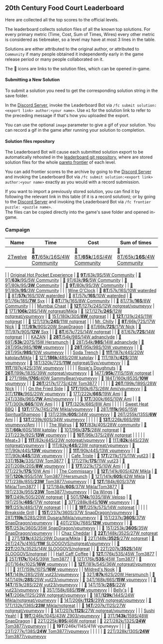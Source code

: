 ## 20th Century Food Court Leaderboard

Here are collected all the top scores to the official levels.

The leaderboard collects solution files of all the known top solutions.
For every primary metric (Time, Cost, Sum of Times, Wires) every other metric is considered as tiebreaker,
so a level may have at most 3 lines in the table.

Solutions are either attributed to the original author, or attributed to `Community` if many people obtained it
independently early in the game release period or many people collaborated on it.

The 📄 icons are links to the solution files, which can be opened in-game. 

#### Submitting a New Solution

To submit a solution you need to get the corresponding solution string in the save folder.

In the [Discord Server](https://discord.gg/98QNzdJ), invoke the Leaderboard Bot via `/fc submit solution:<export link> author:<your name>`.
Use `m1` for the solution link to refer to the preceding message if that's how you uploaded the export.

You can use the optional `image` parameter to give a gif of your solution. You can record a gif in the game after running your solution to completion.

#### Solution files repository

The Leaderboard Bot will cause each submitted solution export to be automatically rehosted
in the [leaderboard git repository](https://github.com/lastcallbbs-community-developers/foodcourt-leaderboard),
where are stored solution files for the whole [pareto frontier](https://en.wikipedia.org/wiki/Pareto_front) of each level.

You can add frontier scores to the archive by going to the [Discord Server](https://discord.gg/98QNzdJ)
and invoking the Leaderboard Bot via `/fc submit solution:<export link> author:<your name>` exactly as you would with a record submission.

If you want to import a previously stored solution, you can find it by following the relevant link in this table (if it is a record solution);
or by going to the [Discord Server](https://discord.gg/98QNzdJ) and invoking the Leaderboard Bot via `/fc frontier puzzle: <puzzle name>`.  
The files can be copied directly into the game's save folder and opened in-game.

### Campaign

| Name | Time | Cost | Sum of times | Wires
| ---  | ---  | --- | --- | ---
| [2Twelve](https://zlbb.faendir.com/fc/TWO_TWELVE) | [📄](https://raw.githubusercontent.com/lastcallbbs-community-developers/foodcourt-leaderboard/master/CAMPAIGN/2twelve/2twelve-8T-65k-16S-4W.solution) [**8T**/65k/16S/4W Community](https://cdn.discordapp.com/attachments/993498489717805076/1020989471837134858/20th_Century_Food_Court_-_2-TWELVE_8_65_2022-09-18-02-27-01.gif) | [📄](https://raw.githubusercontent.com/lastcallbbs-community-developers/foodcourt-leaderboard/master/CAMPAIGN/2twelve/2twelve-8T-65k-16S-4W.solution) [8T/**65k**/16S/4W Community](https://cdn.discordapp.com/attachments/993498489717805076/1020989471837134858/20th_Century_Food_Court_-_2-TWELVE_8_65_2022-09-18-02-27-01.gif) | [📄](https://raw.githubusercontent.com/lastcallbbs-community-developers/foodcourt-leaderboard/master/CAMPAIGN/2twelve/2twelve-8T-65k-16S-4W.solution) [8T/65k/**16S**/4W Community](https://cdn.discordapp.com/attachments/993498489717805076/1020989471837134858/20th_Century_Food_Court_-_2-TWELVE_8_65_2022-09-18-02-27-01.gif) | [📄](https://raw.githubusercontent.com/lastcallbbs-community-developers/foodcourt-leaderboard/master/CAMPAIGN/2twelve/2twelve-8T-65k-16S-4W.solution) [8T/65k/16S/**4W** Community](https://cdn.discordapp.com/attachments/993498489717805076/1020989471837134858/20th_Century_Food_Court_-_2-TWELVE_8_65_2022-09-18-02-27-01.gif)
|
| [Original Hot Pocket Experience](https://zlbb.faendir.com/fc/HOT_POCKET) | [📄](https://raw.githubusercontent.com/lastcallbbs-community-developers/foodcourt-leaderboard/master/CAMPAIGN/original-hot-pocket-experience/original-hot-pocket-experience-9T-63k-9S-5W.solution) [**9T**/63k/9S/5W Community](https://cdn.discordapp.com/attachments/993498489717805076/1021222153468793022/20th_Century_Food_Court_-_ORIGINAL_HOT_POCKET_EXPERIENCE_9_63_2022-09-18-17-51-52.gif) | [📄](https://raw.githubusercontent.com/lastcallbbs-community-developers/foodcourt-leaderboard/master/CAMPAIGN/original-hot-pocket-experience/original-hot-pocket-experience-9T-63k-9S-5W.solution) [9T/**63k**/9S/5W Community](https://cdn.discordapp.com/attachments/993498489717805076/1021222153468793022/20th_Century_Food_Court_-_ORIGINAL_HOT_POCKET_EXPERIENCE_9_63_2022-09-18-17-51-52.gif) | [📄](https://raw.githubusercontent.com/lastcallbbs-community-developers/foodcourt-leaderboard/master/CAMPAIGN/original-hot-pocket-experience/original-hot-pocket-experience-9T-63k-9S-5W.solution) [9T/63k/**9S**/5W Community](https://cdn.discordapp.com/attachments/993498489717805076/1021222153468793022/20th_Century_Food_Court_-_ORIGINAL_HOT_POCKET_EXPERIENCE_9_63_2022-09-18-17-51-52.gif) | [📄](https://raw.githubusercontent.com/lastcallbbs-community-developers/foodcourt-leaderboard/master/CAMPAIGN/original-hot-pocket-experience/original-hot-pocket-experience-9T-80k-9S-3W.solution) [9T/80k/9S/**3W** Community](https://i.imgur.com/Dgkz0uu.gif)
|  | [📄](https://raw.githubusercontent.com/lastcallbbs-community-developers/foodcourt-leaderboard/master/CAMPAIGN/original-hot-pocket-experience/original-hot-pocket-experience-9T-80k-9S-3W.solution) [**9T**/80k/9S/3W Community](https://i.imgur.com/Dgkz0uu.gif) |  | [📄](https://raw.githubusercontent.com/lastcallbbs-community-developers/foodcourt-leaderboard/master/CAMPAIGN/original-hot-pocket-experience/original-hot-pocket-experience-9T-80k-9S-3W.solution) [9T/80k/**9S**/3W Community](https://i.imgur.com/Dgkz0uu.gif) |
|
| [Wine O'Clock](https://zlbb.faendir.com/fc/WINE_OCLOCK) | [📄](https://raw.githubusercontent.com/lastcallbbs-community-developers/foodcourt-leaderboard/master/CAMPAIGN/wine-oclock/wine-oclock-8T-57k-16S-10W.solution) [**8T**/57k/16S/10W waterded](https://i.redd.it/tw20usip16c91.gif) | [📄](https://raw.githubusercontent.com/lastcallbbs-community-developers/foodcourt-leaderboard/master/CAMPAIGN/wine-oclock/wine-oclock-8T-57k-16S-10W.solution) [8T/**57k**/16S/10W waterded](https://i.redd.it/tw20usip16c91.gif) | [📄](https://raw.githubusercontent.com/lastcallbbs-community-developers/foodcourt-leaderboard/master/CAMPAIGN/wine-oclock/wine-oclock-8T-57k-16S-10W.solution) [8T/57k/**16S**/10W waterded](https://i.redd.it/tw20usip16c91.gif) | [📄](https://raw.githubusercontent.com/lastcallbbs-community-developers/foodcourt-leaderboard/master/CAMPAIGN/wine-oclock/wine-oclock-9T-76k-18S-7W.solution) [9T/76k/18S/**7W** Syx](https://cdn.discordapp.com/attachments/993498489717805076/1021105349115248650/20th_Century_Food_Court_-_WINE_OCLOCK_9_76_2022-09-19-01-07-26.gif)
|  | [📄](https://raw.githubusercontent.com/lastcallbbs-community-developers/foodcourt-leaderboard/master/CAMPAIGN/wine-oclock/wine-oclock-8T-71k-16S-8W.solution) [**8T**/71k/16S/8W Community](https://i.imgur.com/Ld6MDOL.gif) |  | [📄](https://raw.githubusercontent.com/lastcallbbs-community-developers/foodcourt-leaderboard/master/CAMPAIGN/wine-oclock/wine-oclock-8T-71k-16S-8W.solution) [8T/71k/**16S**/8W Community](https://i.imgur.com/Ld6MDOL.gif) |
|
| [Mumbai Chaat](https://zlbb.faendir.com/fc/MUMBAI_CHAAT) | [📄](https://raw.githubusercontent.com/lastcallbbs-community-developers/foodcourt-leaderboard/master/CAMPAIGN/mumbai-chaat/mumbai-chaat-12T-127k-24S-12W.solution) [**12T**/127k/24S/12W notgreat/vpumeyyv](https://i.imgur.com/xVFZBBx.gif) | [📄](https://raw.githubusercontent.com/lastcallbbs-community-developers/foodcourt-leaderboard/master/CAMPAIGN/mumbai-chaat/mumbai-chaat-17T-106k-28S-14W.solution) [17T/**106k**/28S/14W notgreat/Mikla](https://cdn.discordapp.com/attachments/993498489717805076/1021354870978125874/20th_Century_Food_Court_-_MUMBAI_CHAAT_17_106_2022-09-19-02-39-09.gif) | [📄](https://raw.githubusercontent.com/lastcallbbs-community-developers/foodcourt-leaderboard/master/CAMPAIGN/mumbai-chaat/mumbai-chaat-12T-127k-24S-12W.solution) [12T/127k/**24S**/12W notgreat/vpumeyyv](https://i.imgur.com/xVFZBBx.gif) | [📄](https://raw.githubusercontent.com/lastcallbbs-community-developers/foodcourt-leaderboard/master/CAMPAIGN/mumbai-chaat/mumbai-chaat-15T-180k-30S-8W.solution) [15T/180k/30S/**8W** notgreat](https://cdn.discordapp.com/attachments/993498489717805076/1021223038848614490/20th_Century_Food_Court_-_MUMBAI_CHAAT_15_180_2022-09-18-17-55-32.gif)
|  | [📄](https://raw.githubusercontent.com/lastcallbbs-community-developers/foodcourt-leaderboard/master/CAMPAIGN/mumbai-chaat/mumbai-chaat-12T-131k-24S-11W.solution) [**12T**/131k/24S/11W notgreat](https://cdn.discordapp.com/attachments/993498489717805076/1021223311155408916/20th_Century_Food_Court_-_MUMBAI_CHAAT_12_131_2022-09-18-17-56-26.gif) |  | [📄](https://raw.githubusercontent.com/lastcallbbs-community-developers/foodcourt-leaderboard/master/CAMPAIGN/mumbai-chaat/mumbai-chaat-12T-131k-24S-11W.solution) [12T/131k/**24S**/11W notgreat](https://cdn.discordapp.com/attachments/993498489717805076/1021223311155408916/20th_Century_Food_Court_-_MUMBAI_CHAAT_12_131_2022-09-18-17-56-26.gif) |
|
| [Mr. Chilly](https://zlbb.faendir.com/fc/MR_CHILLY) | [📄](https://raw.githubusercontent.com/lastcallbbs-community-developers/foodcourt-leaderboard/master/CAMPAIGN/mr.-chilly/mr.-chilly-8T-66k-72S-17W.solution) [**8T**/66k/72S/17W Nick](https://cdn.discordapp.com/attachments/993498489717805076/1022655244771020820/20th_Century_Food_Court_-_MR._CHILLY_8_66_2022-09-23-01-46-15.gif) | [📄](https://raw.githubusercontent.com/lastcallbbs-community-developers/foodcourt-leaderboard/master/CAMPAIGN/mr.-chilly/mr.-chilly-11T-61k-90S-20W.solution) [11T/**61k**/90S/20W SnapDragon](https://cdn.discordapp.com/attachments/993498489717805076/1021514891569397761/20th_Century_Food_Court_-_MR._CHILLY_11_61_2022-09-19-22-13-39.gif) | [📄](https://raw.githubusercontent.com/lastcallbbs-community-developers/foodcourt-leaderboard/master/CAMPAIGN/mr.-chilly/mr.-chilly-8T-66k-72S-17W.solution) [8T/66k/**72S**/17W Nick](https://cdn.discordapp.com/attachments/993498489717805076/1022655244771020820/20th_Century_Food_Court_-_MR._CHILLY_8_66_2022-09-23-01-46-15.gif) | [📄](https://raw.githubusercontent.com/lastcallbbs-community-developers/foodcourt-leaderboard/master/CAMPAIGN/mr.-chilly/mr.-chilly-11T-97k-90S-12W.solution) [11T/97k/90S/**12W** Syx](https://cdn.discordapp.com/attachments/993498489717805076/1021109970126774422/20th_Century_Food_Court_-_MR._CHILLY_11_97_2022-09-19-01-25-44.gif)
|  | [📄](https://raw.githubusercontent.com/lastcallbbs-community-developers/foodcourt-leaderboard/master/CAMPAIGN/mr.-chilly/mr.-chilly-8T-67k-72S-14W.solution) [**8T**/67k/72S/14W notgreat](https://cdn.discordapp.com/attachments/993498489717805076/1021339965872943134/20th_Century_Food_Court_-_MR._CHILLY_8_67_2022-09-19-01-40-05.gif) |  | [📄](https://raw.githubusercontent.com/lastcallbbs-community-developers/foodcourt-leaderboard/master/CAMPAIGN/mr.-chilly/mr.-chilly-8T-67k-72S-14W.solution) [8T/67k/**72S**/14W notgreat](https://cdn.discordapp.com/attachments/993498489717805076/1021339965872943134/20th_Century_Food_Court_-_MR._CHILLY_8_67_2022-09-19-01-40-05.gif) |
|
| [KAZAN](https://zlbb.faendir.com/fc/KAZAN) | [📄](https://raw.githubusercontent.com/lastcallbbs-community-developers/foodcourt-leaderboard/master/CAMPAIGN/kazan/kazan-28T-54k-98S-14W.solution) [**28T**/54k/98S/14W adnanclyde](https://cdn.discordapp.com/attachments/993498489717805076/1025774283911348394/20th_Century_Food_Court_-_KAZAN_28_54_2022-10-01-16-19-04.gif) | [📄](https://raw.githubusercontent.com/lastcallbbs-community-developers/foodcourt-leaderboard/master/CAMPAIGN/kazan/kazan-69T-53k-207S-15W.solution) [69T/**53k**/207S/15W Hersmunch](https://cdn.discordapp.com/attachments/993498489717805076/1026534775919497256/20th_Century_Food_Court_-_KAZAN_69_53_2022-10-03-17-40-18.gif) | [📄](https://raw.githubusercontent.com/lastcallbbs-community-developers/foodcourt-leaderboard/master/CAMPAIGN/kazan/kazan-28T-54k-98S-14W.solution) [28T/54k/**98S**/14W adnanclyde](https://cdn.discordapp.com/attachments/993498489717805076/1025774283911348394/20th_Century_Food_Court_-_KAZAN_28_54_2022-10-01-16-19-04.gif) | [📄](https://raw.githubusercontent.com/lastcallbbs-community-developers/foodcourt-leaderboard/master/CAMPAIGN/kazan/kazan-28T-95k-98S-10W.solution) [28T/95k/98S/**10W** vpumeyyv](https://i.imgur.com/rHyQVDI.gif)
|  | [📄](https://raw.githubusercontent.com/lastcallbbs-community-developers/foodcourt-leaderboard/master/CAMPAIGN/kazan/kazan-28T-95k-98S-10W.solution) [**28T**/95k/98S/10W vpumeyyv](https://i.imgur.com/rHyQVDI.gif) |  | [📄](https://raw.githubusercontent.com/lastcallbbs-community-developers/foodcourt-leaderboard/master/CAMPAIGN/kazan/kazan-28T-95k-98S-10W.solution) [28T/95k/**98S**/10W vpumeyyv](https://i.imgur.com/rHyQVDI.gif) |
|
| [Soda Trench](https://zlbb.faendir.com/fc/SODA_TRENCH) | [📄](https://raw.githubusercontent.com/lastcallbbs-community-developers/foodcourt-leaderboard/master/CAMPAIGN/soda-trench/soda-trench-11T-187k-44S-20W.solution) [**11T**/187k/44S/20W katplay/Mikla](https://cdn.discordapp.com/attachments/993498489717805076/1021469349220995172/SODA_TRENCH_11_187.gif) | [📄](https://raw.githubusercontent.com/lastcallbbs-community-developers/foodcourt-leaderboard/master/CAMPAIGN/soda-trench/soda-trench-12T-186k-48S-20W.solution) [12T/**186k**/48S/20W katplay](https://cdn.discordapp.com/attachments/993498489717805076/1006807793996681316/SPOILER_20th_Century_Food_Court_-_SODA_TRENCH_12_186_2022-08-10-02-52-46.gif) | [📄](https://raw.githubusercontent.com/lastcallbbs-community-developers/foodcourt-leaderboard/master/CAMPAIGN/soda-trench/soda-trench-11T-197k-42S-31W.solution) [11T/197k/**42S**/31W vpumeyyv](https://cdn.discordapp.com/attachments/993498489717805076/1021479539014127736/20th_Century_Food_Court_-_SODA_TRENCH_11_197_2022-09-19-20-53-40.gif) | [📄](https://raw.githubusercontent.com/lastcallbbs-community-developers/foodcourt-leaderboard/master/CAMPAIGN/soda-trench/soda-trench-18T-320k-72S-11W.solution) [18T/320k/72S/**11W** notgreat/Syx/vpumeyyv](https://cdn.discordapp.com/attachments/993498489717805076/1022893829990387722/20th_Century_Food_Court_-_SODA_TRENCH_18_320_2022-09-23-16-27-49.gif)
|  | [📄](https://raw.githubusercontent.com/lastcallbbs-community-developers/foodcourt-leaderboard/master/CAMPAIGN/soda-trench/soda-trench-11T-197k-42S-31W.solution) [**11T**/197k/42S/31W vpumeyyv](https://cdn.discordapp.com/attachments/993498489717805076/1021479539014127736/20th_Century_Food_Court_-_SODA_TRENCH_11_197_2022-09-19-20-53-40.gif) |  |  |
|
| [Rosie's Doughnuts](https://zlbb.faendir.com/fc/ROSIES_DOUGHNUTS) | [📄](https://raw.githubusercontent.com/lastcallbbs-community-developers/foodcourt-leaderboard/master/CAMPAIGN/rosies-doughnuts/rosies-doughnuts-26T-199k-183S-39W.solution) [**26T**/199k/183S/39W notgreat/vpumeyyv](https://cdn.discordapp.com/attachments/986727505501245560/1021433588727685172/20th_Century_Food_Court_-_ROSIES_DOUGHNUTS_26_199_2022-09-19-17-50-49.gif) | [📄](https://raw.githubusercontent.com/lastcallbbs-community-developers/foodcourt-leaderboard/master/CAMPAIGN/rosies-doughnuts/rosies-doughnuts-147T-95k-711S-15W.solution) [147T/**95k**/711S/15W notgreat](https://cdn.discordapp.com/attachments/993498489717805076/1021233807434719252/unknown.png) | [📄](https://raw.githubusercontent.com/lastcallbbs-community-developers/foodcourt-leaderboard/master/CAMPAIGN/rosies-doughnuts/rosies-doughnuts-27T-198k-176S-40W.solution) [27T/198k/**176S**/40W SammyBear/vpumeyyv](https://i.imgur.com/IzWOZAs.mp4) | [📄](https://raw.githubusercontent.com/lastcallbbs-community-developers/foodcourt-leaderboard/master/CAMPAIGN/rosies-doughnuts/rosies-doughnuts-184T-160k-853S-10W.solution) [184T/160k/853S/**10W** vpumeyyv](https://i.imgur.com/ZNi1EOD.mp4)
|  | [📄](https://raw.githubusercontent.com/lastcallbbs-community-developers/foodcourt-leaderboard/master/CAMPAIGN/rosies-doughnuts/rosies-doughnuts-26T-217k-177S-42W.solution) [**26T**/217k/177S/42W Tom3877](https://cdn.discordapp.com/attachments/993498489717805076/1023673886782529596/20th_Century_Food_Court_-_ROSIES_DOUGHNUTS_26_217_2022-09-25-20-52-24.gif) |  |  |
|  | [📄](https://raw.githubusercontent.com/lastcallbbs-community-developers/foodcourt-leaderboard/master/CAMPAIGN/rosies-doughnuts/rosies-doughnuts-26T-199k-189S-28W.solution) [**26T**/199k/189S/28W Nick](https://cdn.discordapp.com/attachments/993498489717805076/1022656133187522640/20th_Century_Food_Court_-_ROSIES_DOUGHNUTS_26_199_2022-09-23-01-49-43.gif) |  |  |
|
| [On the Fried Side](https://zlbb.faendir.com/fc/ON_THE_FRIED_SIDE) | [📄](https://raw.githubusercontent.com/lastcallbbs-community-developers/foodcourt-leaderboard/master/CAMPAIGN/on-the-fried-side/on-the-fried-side-17T-190k-67S-26W.solution) [**17T**/190k/67S/26W Ami/vpumeyyv](https://i.imgur.com/iQwEXYA.mp4) | [📄](https://raw.githubusercontent.com/lastcallbbs-community-developers/foodcourt-leaderboard/master/CAMPAIGN/on-the-fried-side/on-the-fried-side-31T-178k-96S-20W.solution) [31T/**178k**/96S/20W vpumeyyv](https://cdn.discordapp.com/attachments/993498489717805076/1023749859544678440/20th_Century_Food_Court_-_ON_THE_FRIED_SIDE_31_178_2022-09-26-03-10-38.gif) | [📄](https://raw.githubusercontent.com/lastcallbbs-community-developers/foodcourt-leaderboard/master/CAMPAIGN/on-the-fried-side/on-the-fried-side-17T-222k-66S-19W.solution) [17T/222k/**66S**/19W Ami](https://i.imgur.com/ihOe1hy.gif) | [📄](https://raw.githubusercontent.com/lastcallbbs-community-developers/foodcourt-leaderboard/master/CAMPAIGN/on-the-fried-side/on-the-fried-side-24T-338k-96S-7W.solution) [24T/338k/96S/**7W** Ami/vpumeyyv](https://i.imgur.com/6bdZuTl.gif)
|  | [📄](https://raw.githubusercontent.com/lastcallbbs-community-developers/foodcourt-leaderboard/master/CAMPAIGN/on-the-fried-side/on-the-fried-side-17T-300k-66S-10W.solution) [**17T**/300k/66S/10W Ami](https://i.imgur.com/8xClbYM.gif) |  | [📄](https://raw.githubusercontent.com/lastcallbbs-community-developers/foodcourt-leaderboard/master/CAMPAIGN/on-the-fried-side/on-the-fried-side-17T-300k-66S-10W.solution) [17T/300k/**66S**/10W Ami](https://i.imgur.com/8xClbYM.gif) |
|  | [📄](https://raw.githubusercontent.com/lastcallbbs-community-developers/foodcourt-leaderboard/master/CAMPAIGN/on-the-fried-side/on-the-fried-side-17T-320k-68S-8W.solution) [**17T**/320k/68S/8W Ami](https://i.imgur.com/JjOdsOX.gif) |  |  |
|
| [Sweet Heat BBQ](https://zlbb.faendir.com/fc/SWEET_HEAT_BBQ) | [📄](https://raw.githubusercontent.com/lastcallbbs-community-developers/foodcourt-leaderboard/master/CAMPAIGN/sweet-heat-bbq/sweet-heat-bbq-13T-177k-74S-21W.solution) [**13T**/177k/74S/21W Mikla/vpumeyyv](https://cdn.discordapp.com/attachments/993498489717805076/1021496837590495282/20th_Century_Food_Court_-_SWEET_HEAT_BBQ_13_177_2022-09-19-22-03-10.gif) | [📄](https://raw.githubusercontent.com/lastcallbbs-community-developers/foodcourt-leaderboard/master/CAMPAIGN/sweet-heat-bbq/sweet-heat-bbq-28T-111k-96S-15W.solution) [28T/**111k**/96S/15W SpiritualShampoo](https://cdn.discordapp.com/attachments/993498489717805076/1020919505985224785/20th_Century_Food_Court_-_SWEET_HEAT_BBQ_28_111_2022-09-18-12-46-49.gif) | [📄](https://raw.githubusercontent.com/lastcallbbs-community-developers/foodcourt-leaderboard/master/CAMPAIGN/sweet-heat-bbq/sweet-heat-bbq-13T-239k-60S-34W.solution) [13T/239k/**60S**/34W vpumeyyv](https://cdn.discordapp.com/attachments/993498489717805076/1021748363961565244/20th_Century_Food_Court_-_SWEET_HEAT_BBQ_13_239_2022-09-20-14-41-39.gif) | [📄](https://raw.githubusercontent.com/lastcallbbs-community-developers/foodcourt-leaderboard/master/CAMPAIGN/sweet-heat-bbq/sweet-heat-bbq-26T-255k-135S-6W.solution) [26T/255k/135S/**6W** Ami](https://cdn.discordapp.com/attachments/993498489717805076/1023623563619598356/20th_Century_Food_Court_-_SWEET_HEAT_BBQ_26_255_2022-09-25-18-53-34.gif)
|  | [📄](https://raw.githubusercontent.com/lastcallbbs-community-developers/foodcourt-leaderboard/master/CAMPAIGN/sweet-heat-bbq/sweet-heat-bbq-13T-239k-60S-34W.solution) [**13T**/239k/60S/34W vpumeyyv](https://cdn.discordapp.com/attachments/993498489717805076/1021748363961565244/20th_Century_Food_Court_-_SWEET_HEAT_BBQ_13_239_2022-09-20-14-41-39.gif) |  |  |
|  | [📄](https://raw.githubusercontent.com/lastcallbbs-community-developers/foodcourt-leaderboard/master/CAMPAIGN/sweet-heat-bbq/sweet-heat-bbq-13T-226k-66S-9W.solution) [**13T**/226k/66S/9W vpumeyyv/Ami](https://i.imgur.com/S0CKOsA.gif) |  |  |
|
| [The Walrus](https://zlbb.faendir.com/fc/THE_WALRUS) | [📄](https://raw.githubusercontent.com/lastcallbbs-community-developers/foodcourt-leaderboard/master/CAMPAIGN/the-walrus/the-walrus-10T-83k-40S-28W.solution) [**10T**/83k/40S/28W community](https://cdn.discordapp.com/attachments/993498489717805076/1021481257324007504/WALRUS_10_83.gif) | [📄](https://raw.githubusercontent.com/lastcallbbs-community-developers/foodcourt-leaderboard/master/CAMPAIGN/the-walrus/the-walrus-15T-66k-60S-18W.solution) [15T/**66k**/60S/18W katplay](https://cdn.discordapp.com/attachments/993498489717805076/1021455385015631953/20th_Century_Food_Court_-_THE_WALRUS_15_66_2022-09-19-19-18-05.gif) | [📄](https://raw.githubusercontent.com/lastcallbbs-community-developers/foodcourt-leaderboard/master/CAMPAIGN/the-walrus/the-walrus-10T-96k-37S-28W.solution) [10T/96k/**37S**/28W notgreat](https://cdn.discordapp.com/attachments/993498489717805076/1025250164371366048/20th_Century_Food_Court_-_THE_WALRUS_10_96_2022-09-29-20-37-33.gif) | [📄](https://raw.githubusercontent.com/lastcallbbs-community-developers/foodcourt-leaderboard/master/CAMPAIGN/the-walrus/the-walrus-23T-223k-92S-13W.solution) [23T/223k/92S/**13W** vpumeyyv](https://i.imgur.com/ZT243Om.mp4)
|  | [📄](https://raw.githubusercontent.com/lastcallbbs-community-developers/foodcourt-leaderboard/master/CAMPAIGN/the-walrus/the-walrus-10T-96k-37S-28W.solution) [**10T**/96k/37S/28W notgreat](https://cdn.discordapp.com/attachments/993498489717805076/1025250164371366048/20th_Century_Food_Court_-_THE_WALRUS_10_96_2022-09-29-20-37-33.gif) |  |  |
|
| [Meat+3](https://zlbb.faendir.com/fc/MEAT_3) | [📄](https://raw.githubusercontent.com/lastcallbbs-community-developers/foodcourt-leaderboard/master/CAMPAIGN/meat+3/meat+3-11T-82k-44S-23W.solution) [**11T**/82k/44S/23W notgreat/vpumeyyv](https://i.imgur.com/uJVc6VN.gif) | [📄](https://raw.githubusercontent.com/lastcallbbs-community-developers/foodcourt-leaderboard/master/CAMPAIGN/meat+3/meat+3-11T-82k-44S-23W.solution) [11T/**82k**/44S/23W notgreat/vpumeyyv](https://i.imgur.com/uJVc6VN.gif) | [📄](https://raw.githubusercontent.com/lastcallbbs-community-developers/foodcourt-leaderboard/master/CAMPAIGN/meat+3/meat+3-11T-82k-44S-23W.solution) [11T/82k/**44S**/23W notgreat/vpumeyyv](https://i.imgur.com/uJVc6VN.gif) | [📄](https://raw.githubusercontent.com/lastcallbbs-community-developers/foodcourt-leaderboard/master/CAMPAIGN/meat+3/meat+3-11T-90k-44S-13W.solution) [11T/90k/44S/**13W** vpumeyyv](https://i.imgur.com/suJwDh0.gif)
|  | [📄](https://raw.githubusercontent.com/lastcallbbs-community-developers/foodcourt-leaderboard/master/CAMPAIGN/meat+3/meat+3-11T-90k-44S-13W.solution) [**11T**/90k/44S/13W vpumeyyv](https://i.imgur.com/suJwDh0.gif) |  | [📄](https://raw.githubusercontent.com/lastcallbbs-community-developers/foodcourt-leaderboard/master/CAMPAIGN/meat+3/meat+3-11T-90k-44S-13W.solution) [11T/90k/**44S**/13W vpumeyyv](https://i.imgur.com/suJwDh0.gif) |
|
| [Cafe Triste](https://zlbb.faendir.com/fc/CAFE_TRISTE) | [📄](https://raw.githubusercontent.com/lastcallbbs-community-developers/foodcourt-leaderboard/master/CAMPAIGN/cafe-triste/cafe-triste-17T-211k-17S-11W.solution) [**17T**/211k/17S/11W yut23](https://cdn.discordapp.com/attachments/993498489717805076/1022019149003767888/20th_Century_Food_Court_-_CAFE_TRISTE_17_211_2022-09-21-01-37-27.gif) | [📄](https://raw.githubusercontent.com/lastcallbbs-community-developers/foodcourt-leaderboard/master/CAMPAIGN/cafe-triste/cafe-triste-33T-153k-33S-13W.solution) [33T/**153k**/33S/13W Tom3877](https://cdn.discordapp.com/attachments/993498489717805076/1021728372612681798/20th_Century_Food_Court_-_CAFE_TRISTE_33_153_2022-09-20-13-22-45.gif) | [📄](https://raw.githubusercontent.com/lastcallbbs-community-developers/foodcourt-leaderboard/master/CAMPAIGN/cafe-triste/cafe-triste-17T-211k-17S-11W.solution) [17T/211k/**17S**/11W yut23](https://cdn.discordapp.com/attachments/993498489717805076/1022019149003767888/20th_Century_Food_Court_-_CAFE_TRISTE_17_211_2022-09-21-01-37-27.gif) | [📄](https://raw.githubusercontent.com/lastcallbbs-community-developers/foodcourt-leaderboard/master/CAMPAIGN/cafe-triste/cafe-triste-20T-208k-20S-8W.solution) [20T/208k/20S/**8W** vpumeyyv](https://cdn.discordapp.com/attachments/993498489717805076/1021554111805653003/20th_Century_Food_Court_-_CAFE_TRISTE_20_208_2022-09-20-01-50-49.gif)
|  | [📄](https://raw.githubusercontent.com/lastcallbbs-community-developers/foodcourt-leaderboard/master/CAMPAIGN/cafe-triste/cafe-triste-17T-221k-17S-10W.solution) [**17T**/221k/17S/10W Ami](https://i.imgur.com/KLVEcFC.gif) |  | [📄](https://raw.githubusercontent.com/lastcallbbs-community-developers/foodcourt-leaderboard/master/CAMPAIGN/cafe-triste/cafe-triste-17T-221k-17S-10W.solution) [17T/221k/**17S**/10W Ami](https://i.imgur.com/KLVEcFC.gif) |
|
| [The Commissary](https://zlbb.faendir.com/fc/THE_COMMISSARY) | [📄](https://raw.githubusercontent.com/lastcallbbs-community-developers/foodcourt-leaderboard/master/CAMPAIGN/the-commissary/the-commissary-12T-141k-60S-42W.solution) [**12T**/141k/60S/42W Mikla](https://cdn.discordapp.com/attachments/993498489717805076/1023744034717577216/COMMISSARY_12_141.gif) | [📄](https://raw.githubusercontent.com/lastcallbbs-community-developers/foodcourt-leaderboard/master/CAMPAIGN/the-commissary/the-commissary-19T-120k-95S-51W.solution) [19T/**120k**/95S/51W Tom3877/Hersmunch](https://cdn.discordapp.com/attachments/993498489717805076/1026103184755802252/20th_Century_Food_Court_-_THE_COMMISSARY_19_120_2022-10-02-13-03-44.gif) | [📄](https://raw.githubusercontent.com/lastcallbbs-community-developers/foodcourt-leaderboard/master/CAMPAIGN/the-commissary/the-commissary-12T-141k-60S-42W.solution) [12T/141k/**60S**/42W Mikla](https://cdn.discordapp.com/attachments/993498489717805076/1023744034717577216/COMMISSARY_12_141.gif) | [📄](https://raw.githubusercontent.com/lastcallbbs-community-developers/foodcourt-leaderboard/master/CAMPAIGN/the-commissary/the-commissary-17T-238k-85S-23W.solution) [17T/238k/85S/**23W** Tom3877/vpumeyyv](https://i.imgur.com/RGnzVxt.mp4)
|  | [📄](https://raw.githubusercontent.com/lastcallbbs-community-developers/foodcourt-leaderboard/master/CAMPAIGN/the-commissary/the-commissary-12T-184k-60S-37W.solution) [**12T**/184k/60S/37W Mikla/Tom3877](https://cdn.discordapp.com/attachments/993498489717805076/1022669551705526362/20th_Century_Food_Court_-_THE_COMMISSARY_12_184_2022-09-23-02-35-45.gif) |  | [📄](https://raw.githubusercontent.com/lastcallbbs-community-developers/foodcourt-leaderboard/master/CAMPAIGN/the-commissary/the-commissary-12T-184k-60S-37W.solution) [12T/184k/**60S**/37W Mikla/Tom3877](https://cdn.discordapp.com/attachments/993498489717805076/1022669551705526362/20th_Century_Food_Court_-_THE_COMMISSARY_12_184_2022-09-23-02-35-45.gif) | [📄](https://raw.githubusercontent.com/lastcallbbs-community-developers/foodcourt-leaderboard/master/CAMPAIGN/the-commissary/the-commissary-19T-233k-95S-23W.solution) [19T/233k/95S/**23W** Tom3877/vpumeyyv](https://cdn.discordapp.com/attachments/993498489717805076/1026230817955008613/20th_Century_Food_Court_-_THE_COMMISSARY_19_233_2022-10-02-22-32-22.gif)
|
| [Da Wings](https://zlbb.faendir.com/fc/DA_WINGS) | [📄](https://raw.githubusercontent.com/lastcallbbs-community-developers/foodcourt-leaderboard/master/CAMPAIGN/da-wings/da-wings-19T-249k-50S-20W.solution) [**19T**/249k/50S/20W notgreat](https://cdn.discordapp.com/attachments/993498489717805076/1023577068371443742/20th_Century_Food_Court_-_DA_WINGS_19_249_2022-09-25-05-49-29.gif) | [📄](https://raw.githubusercontent.com/lastcallbbs-community-developers/foodcourt-leaderboard/master/CAMPAIGN/da-wings/da-wings-50T-174k-103S-18W.solution) [50T/**174k**/103S/18W Veloso](https://cdn.discordapp.com/attachments/993498489717805076/1007977992070373406/SPOILER_20th_Century_Food_Court_-_DA_WINGS_50_174_2022-08-13-07-37-39.gif) | [📄](https://raw.githubusercontent.com/lastcallbbs-community-developers/foodcourt-leaderboard/master/CAMPAIGN/da-wings/da-wings-19T-251k-48S-17W.solution) [19T/251k/**48S**/17W notgreat](https://cdn.discordapp.com/attachments/993498489717805076/1023574044064366623/20th_Century_Food_Court_-_DA_WINGS_19_251_2022-09-25-05-37-09.gif) | [📄](https://raw.githubusercontent.com/lastcallbbs-community-developers/foodcourt-leaderboard/master/CAMPAIGN/da-wings/da-wings-37T-288k-84S-10W.solution) [37T/288k/84S/**10W** vpumeyyv](https://i.imgur.com/fVE4jKi.mp4)
|  | [📄](https://raw.githubusercontent.com/lastcallbbs-community-developers/foodcourt-leaderboard/master/CAMPAIGN/da-wings/da-wings-19T-251k-48S-17W.solution) [**19T**/251k/48S/17W notgreat](https://cdn.discordapp.com/attachments/993498489717805076/1023574044064366623/20th_Century_Food_Court_-_DA_WINGS_19_251_2022-09-25-05-37-09.gif) |  |  |
|  | [📄](https://raw.githubusercontent.com/lastcallbbs-community-developers/foodcourt-leaderboard/master/CAMPAIGN/da-wings/da-wings-19T-251k-57S-14W.solution) [**19T**/251k/57S/14W notgreat](https://cdn.discordapp.com/attachments/993498489717805076/1022506467523309669/20th_Century_Food_Court_-_DA_WINGS_19_251_2022-09-22-06-55-21.gif) |  |  |
|
| [Breakside Grill](https://zlbb.faendir.com/fc/BREAKSIDE_GRILL) | [📄](https://raw.githubusercontent.com/lastcallbbs-community-developers/foodcourt-leaderboard/master/CAMPAIGN/breakside-grill/breakside-grill-15T-237k-360S-37W.solution) [**15T**/237k/360S/37W SnapDragon/vpumeyyv](https://cdn.discordapp.com/attachments/993498489717805076/1021163413939949638/20th_Century_Food_Court_-_BREAKSIDE_GRILL_15_237_2022-09-18-23-57-19.gif) | [📄](https://raw.githubusercontent.com/lastcallbbs-community-developers/foodcourt-leaderboard/master/CAMPAIGN/breakside-grill/breakside-grill-28T-119k-528S-29W.solution) [28T/**119k**/528S/29W Dusara/Mikla/vpumeyyv](https://i.imgur.com/NC4FooC.mp4) | [📄](https://raw.githubusercontent.com/lastcallbbs-community-developers/foodcourt-leaderboard/master/CAMPAIGN/breakside-grill/breakside-grill-15T-237k-360S-37W.solution) [15T/237k/**360S**/37W SnapDragon/vpumeyyv](https://cdn.discordapp.com/attachments/993498489717805076/1021163413939949638/20th_Century_Food_Court_-_BREAKSIDE_GRILL_15_237_2022-09-18-23-57-19.gif) | [📄](https://raw.githubusercontent.com/lastcallbbs-community-developers/foodcourt-leaderboard/master/CAMPAIGN/breakside-grill/breakside-grill-40T-210k-768S-12W.solution) [40T/210k/768S/**12W** vpumeyyv](https://i.imgur.com/2WnkytZ.mp4)
|  | [📄](https://raw.githubusercontent.com/lastcallbbs-community-developers/foodcourt-leaderboard/master/CAMPAIGN/breakside-grill/breakside-grill-15T-253k-360S-35W.solution) [**15T**/253k/360S/35W SnapDragon/vpumeyyv](https://i.imgur.com/JhSaF2P.mp4) |  | [📄](https://raw.githubusercontent.com/lastcallbbs-community-developers/foodcourt-leaderboard/master/CAMPAIGN/breakside-grill/breakside-grill-15T-253k-360S-35W.solution) [15T/253k/**360S**/35W SnapDragon/vpumeyyv](https://i.imgur.com/JhSaF2P.mp4) |
|
| [Chaz Cheddar](https://zlbb.faendir.com/fc/CHAZ_CHEDDAR) | [📄](https://raw.githubusercontent.com/lastcallbbs-community-developers/foodcourt-leaderboard/master/CAMPAIGN/chaz-cheddar/chaz-cheddar-22T-148k-352S-27W.solution) [**22T**/148k/352S/27W notgreat](https://cdn.discordapp.com/attachments/993498489717805076/1023499835841712149/20th_Century_Food_Court_-_CHAZ_CHEDDAR_22_148_2022-09-25-00-42-45.gif) | [📄](https://raw.githubusercontent.com/lastcallbbs-community-developers/foodcourt-leaderboard/master/CAMPAIGN/chaz-cheddar/chaz-cheddar-27T-131k-432S-29W.solution) [27T/**131k**/432S/29W Dusara/Mikla](https://cdn.discordapp.com/attachments/993498489717805076/1022489139649724466/CHAZ_CHEDDAR_27_131.gif) | [📄](https://raw.githubusercontent.com/lastcallbbs-community-developers/foodcourt-leaderboard/master/CAMPAIGN/chaz-cheddar/chaz-cheddar-22T-148k-352S-27W.solution) [22T/148k/**352S**/27W notgreat](https://cdn.discordapp.com/attachments/993498489717805076/1023499835841712149/20th_Century_Food_Court_-_CHAZ_CHEDDAR_22_148_2022-09-25-00-42-45.gif) | [📄](https://raw.githubusercontent.com/lastcallbbs-community-developers/foodcourt-leaderboard/master/CAMPAIGN/chaz-cheddar/chaz-cheddar-26T-247k-416S-11W.solution) [26T/247k/416S/**11W** SLOOGOVS/notgreat/vpumeyyv](https://cdn.discordapp.com/attachments/993498489717805076/1022411238837325825/20th_Century_Food_Court_-_CHAZ_CHEDDAR_26_247_2022-09-22-10-36-25.gif)
|  | [📄](https://raw.githubusercontent.com/lastcallbbs-community-developers/foodcourt-leaderboard/master/CAMPAIGN/chaz-cheddar/chaz-cheddar-22T-207k-352S-14W.solution) [**22T**/207k/352S/14W SLOOGOVS/notgreat](https://cdn.discordapp.com/attachments/993498489717805076/1022384937925611520/20th_Century_Food_Court_-_CHAZ_CHEDDAR_22_207_2022-09-21-22-50-50.gif) |  | [📄](https://raw.githubusercontent.com/lastcallbbs-community-developers/foodcourt-leaderboard/master/CAMPAIGN/chaz-cheddar/chaz-cheddar-22T-207k-352S-14W.solution) [22T/207k/**352S**/14W SLOOGOVS/notgreat](https://cdn.discordapp.com/attachments/993498489717805076/1022384937925611520/20th_Century_Food_Court_-_CHAZ_CHEDDAR_22_207_2022-09-21-22-50-50.gif) |
|
| [Half Caff Coffee](https://zlbb.faendir.com/fc/HALF_CAFF_COFFEE) | [📄](https://raw.githubusercontent.com/lastcallbbs-community-developers/foodcourt-leaderboard/master/CAMPAIGN/half-caff-coffee/half-caff-coffee-12T-176k-53S-45W.solution) [**12T**/176k/53S/45W Tom3877](https://cdn.discordapp.com/attachments/993498489717805076/1026767883092623360/20th_Century_Food_Court_-_HALF_CAFF_COFFEE_12_176_2022-10-04-10-00-40.gif) | [📄](https://raw.githubusercontent.com/lastcallbbs-community-developers/foodcourt-leaderboard/master/CAMPAIGN/half-caff-coffee/half-caff-coffee-25T-117k-104S-39W.solution) [25T/**117k**/104S/39W Tom3877](https://cdn.discordapp.com/attachments/993498489717805076/1022256587575926884/20th_Century_Food_Court_-_HALF_CAFF_COFFEE_25_117_2022-09-21-23-14-40.gif) | [📄](https://raw.githubusercontent.com/lastcallbbs-community-developers/foodcourt-leaderboard/master/CAMPAIGN/half-caff-coffee/half-caff-coffee-12T-176k-53S-45W.solution) [12T/176k/**53S**/45W Tom3877](https://cdn.discordapp.com/attachments/993498489717805076/1026767883092623360/20th_Century_Food_Court_-_HALF_CAFF_COFFEE_12_176_2022-10-04-10-00-40.gif) | [📄](https://raw.githubusercontent.com/lastcallbbs-community-developers/foodcourt-leaderboard/master/CAMPAIGN/half-caff-coffee/half-caff-coffee-30T-164k-102S-16W.solution) [30T/164k/102S/**16W** vpumeyyv](https://cdn.discordapp.com/attachments/993498489717805076/1022893113284509728/SPOILER_20th_Century_Food_Court_-_HALF_CAFF_COFFEE_30_164_2022-09-23-18-30-43.gif)
|  | [📄](https://raw.githubusercontent.com/lastcallbbs-community-developers/foodcourt-leaderboard/master/CAMPAIGN/half-caff-coffee/half-caff-coffee-12T-181k-54S-36W.solution) [**12T**/181k/54S/36W notgreat/vpumeyyv](https://i.imgur.com/6f3eeH9.gif) |  |  | [📄](https://raw.githubusercontent.com/lastcallbbs-community-developers/foodcourt-leaderboard/master/CAMPAIGN/half-caff-coffee/half-caff-coffee-31T-159k-107S-16W.solution) [31T/159k/107S/**16W** vpumeyyv](https://cdn.discordapp.com/attachments/993498489717805076/1022892352697806868/SPOILER_20th_Century_Food_Court_-_HALF_CAFF_COFFEE_31_159_2022-09-23-18-27-13.gif)
|
| [Mildred's Nook](https://zlbb.faendir.com/fc/MILDREDS_NOOK) | [📄](https://raw.githubusercontent.com/lastcallbbs-community-developers/foodcourt-leaderboard/master/CAMPAIGN/mildreds-nook/mildreds-nook-14T-149k-28S-25W.solution) [**14T**/149k/28S/25W yut23/vpumeyyv](https://i.imgur.com/1pY8Nyj.gif) | [📄](https://raw.githubusercontent.com/lastcallbbs-community-developers/foodcourt-leaderboard/master/CAMPAIGN/mildreds-nook/mildreds-nook-32T-87k-62S-20W.solution) [32T/**87k**/62S/20W Hersmunch](https://cdn.discordapp.com/attachments/993498489717805076/1026600431683653692/20th_Century_Food_Court_-_MILDREDS_NOOK_32_87_2022-10-03-22-01-10.gif) | [📄](https://raw.githubusercontent.com/lastcallbbs-community-developers/foodcourt-leaderboard/master/CAMPAIGN/mildreds-nook/mildreds-nook-14T-149k-28S-25W.solution) [14T/149k/**28S**/25W yut23/vpumeyyv](https://i.imgur.com/1pY8Nyj.gif) | [📄](https://raw.githubusercontent.com/lastcallbbs-community-developers/foodcourt-leaderboard/master/CAMPAIGN/mildreds-nook/mildreds-nook-34T-168k-66S-15W.solution) [34T/168k/66S/**15W** vpumeyyv](https://i.imgur.com/xNBZWMg.mp4)
|  | [📄](https://raw.githubusercontent.com/lastcallbbs-community-developers/foodcourt-leaderboard/master/CAMPAIGN/mildreds-nook/mildreds-nook-14T-151k-28S-22W.solution) [**14T**/151k/28S/22W yut23/vpumeyyv](https://i.imgur.com/DBWMHAb.gif) |  | [📄](https://raw.githubusercontent.com/lastcallbbs-community-developers/foodcourt-leaderboard/master/CAMPAIGN/mildreds-nook/mildreds-nook-14T-151k-28S-22W.solution) [14T/151k/**28S**/22W yut23/vpumeyyv](https://i.imgur.com/DBWMHAb.gif) | [📄](https://raw.githubusercontent.com/lastcallbbs-community-developers/foodcourt-leaderboard/master/CAMPAIGN/mildreds-nook/mildreds-nook-35T-158k-68S-15W.solution) [35T/158k/68S/**15W** vpumeyyv](https://i.imgur.com/ZIkPU6f.mp4)
|
| [Belly's](https://zlbb.faendir.com/fc/BELLYS) | [📄](https://raw.githubusercontent.com/lastcallbbs-community-developers/foodcourt-leaderboard/master/CAMPAIGN/bellys/bellys-14T-206k-112S-29W.solution) [**14T**/206k/112S/29W notgreat/vpumeyyv](https://i.imgur.com/hNple47.mp4) | [📄](https://raw.githubusercontent.com/lastcallbbs-community-developers/foodcourt-leaderboard/master/CAMPAIGN/bellys/bellys-18T-129k-144S-24W.solution) [18T/**129k**/144S/24W Mikla/notgreat/vpumeyyv](https://cdn.discordapp.com/attachments/993498489717805076/1022474335547555860/20th_Century_Food_Court_-_BELLYS_18_129_2022-09-22-14-47-14.gif) | [📄](https://raw.githubusercontent.com/lastcallbbs-community-developers/foodcourt-leaderboard/master/CAMPAIGN/bellys/bellys-14T-206k-112S-29W.solution) [14T/206k/**112S**/29W notgreat/vpumeyyv](https://i.imgur.com/hNple47.mp4) | [📄](https://raw.githubusercontent.com/lastcallbbs-community-developers/foodcourt-leaderboard/master/CAMPAIGN/bellys/bellys-17T-132k-136S-23W.solution) [17T/132k/136S/**23W** Mikla/notgreat](https://cdn.discordapp.com/attachments/993498489717805076/1022446892199710730/20th_Century_Food_Court_-_BELLYS_17_132_2022-09-22-02-57-38.gif)
|  | [📄](https://raw.githubusercontent.com/lastcallbbs-community-developers/foodcourt-leaderboard/master/CAMPAIGN/bellys/bellys-14T-207k-112S-27W.solution) [**14T**/207k/112S/27W notgreat/vpumeyyv](https://i.imgur.com/e9QqfQ3.mp4) |  | [📄](https://raw.githubusercontent.com/lastcallbbs-community-developers/foodcourt-leaderboard/master/CAMPAIGN/bellys/bellys-14T-207k-112S-27W.solution) [14T/207k/**112S**/27W notgreat/vpumeyyv](https://i.imgur.com/e9QqfQ3.mp4) |
|
| [Sushi Yeah!](https://zlbb.faendir.com/fc/SUSHI_YEAH) | [📄](https://raw.githubusercontent.com/lastcallbbs-community-developers/foodcourt-leaderboard/master/CAMPAIGN/sushi-yeah!/sushi-yeah!-19T-246k-104S-43W.solution) [**19T**/246k/104S/43W Z903/vpumeyyv](https://i.imgur.com/bdnd3fr.mp4) | [📄](https://raw.githubusercontent.com/lastcallbbs-community-developers/foodcourt-leaderboard/master/CAMPAIGN/sushi-yeah!/sushi-yeah!-31T-143k-159S-48W.solution) [31T/**143k**/159S/48W SnapDragon](https://cdn.discordapp.com/attachments/993498489717805076/1022651057349865562/20th_Century_Food_Court_-_SUSHI_YEAH_31_143_2022-09-23-01-24-49.gif) | [📄](https://raw.githubusercontent.com/lastcallbbs-community-developers/foodcourt-leaderboard/master/CAMPAIGN/sushi-yeah!/sushi-yeah!-22T-225k-89S-46W.solution) [22T/225k/**89S**/46W notgreat](https://cdn.discordapp.com/attachments/993498489717805076/1022634659328303154/20th_Century_Food_Court_-_SUSHI_YEAH_22_225_2022-09-22-15-24-40.gif) | [📄](https://raw.githubusercontent.com/lastcallbbs-community-developers/foodcourt-leaderboard/master/CAMPAIGN/sushi-yeah!/sushi-yeah!-22T-282k-132S-24W.solution) [22T/282k/132S/**24W** Tom3877/vpumeyyv](https://cdn.discordapp.com/attachments/993498489717805076/1025479787613016135/20th_Century_Food_Court_-_SUSHI_YEAH_22_282_2022-09-30-21-49-14.gif)
|  | [📄](https://raw.githubusercontent.com/lastcallbbs-community-developers/foodcourt-leaderboard/master/CAMPAIGN/sushi-yeah!/sushi-yeah!-19T-246k-114S-41W.solution) **19T**/246k/114S/41W vpumeyyv |  |  | [📄](https://raw.githubusercontent.com/lastcallbbs-community-developers/foodcourt-leaderboard/master/CAMPAIGN/sushi-yeah!/sushi-yeah!-23T-277k-138S-24W.solution) [23T/277k/138S/**24W** Tom3877/vpumeyyv](https://i.imgur.com/8nxHQa9.mp4)
|  |  |  |  | [📄](https://raw.githubusercontent.com/lastcallbbs-community-developers/foodcourt-leaderboard/master/CAMPAIGN/sushi-yeah!/sushi-yeah!-22T-328k-130S-24W.solution) [22T/328k/130S/**24W** Tom3877/vpumeyyv](https://cdn.discordapp.com/attachments/993498489717805076/1025491325652570212/20th_Century_Food_Court_-_SUSHI_YEAH_22_328_2022-09-30-21-33-49.gif)